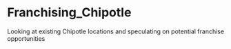 # Franchising_Chipotle
Looking at existing Chipotle locations and speculating on potential franchise opportunities
